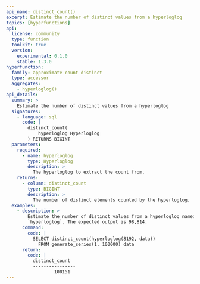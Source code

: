 ```yaml
---
api_name: distinct_count()
excerpt: Estimate the number of distinct values from a hyperloglog
topics: [hyperfunctions]
api:
  license: community
  type: function
  toolkit: true
  version:
    experimental: 0.1.0
    stable: 1.3.0
hyperfunction:
  family: approximate count distinct
  type: accessor
  aggregates:
    - hyperloglog()
api_details:
  summary: >
    Estimate the number of distinct values from a hyperloglog
  signatures:
    - language: sql
      code: |
        distinct_count(
            hyperloglog Hyperloglog
        ) RETURNS BIGINT
  parameters:
    required:
      - name: hyperloglog
        type: Hyperloglog
        description: >
          The hyperloglog to extract the count from.
    returns:
      - column: distinct_count
        type: BIGINT
        description: >
          The number of distinct elements counted by the hyperloglog.
  examples:
    - description: >
        Estimate the number of distinct values from a hyperloglog named
        `hyperloglog`. The expected output is 98,814.
      command:
        code: |
          SELECT distinct_count(hyperloglog(8192, data))
            FROM generate_series(1, 100000) data
      return:
        code: |
          distinct_count
          ----------------
                  100151
---
```


